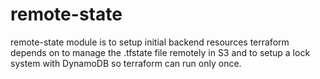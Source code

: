 # remote-state

remote-state module is to setup initial backend resources terraform depends on to manage the .tfstate file remotely in S3 and to setup a lock system with DynamoDB so terraform can run only once.

